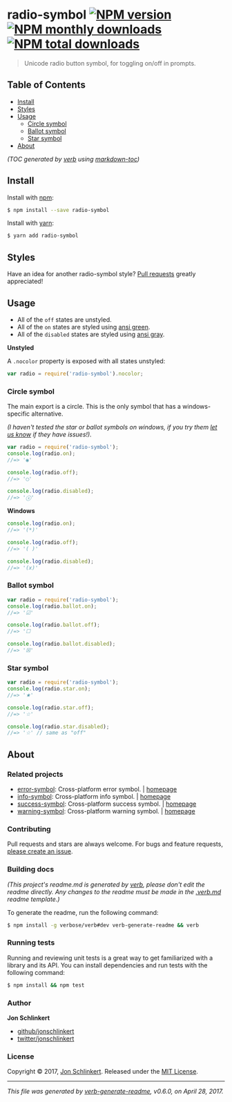 # radio-symbol [![NPM version](https://img.shields.io/npm/v/radio-symbol.svg?style=flat)](https://www.npmjs.com/package/radio-symbol) [![NPM monthly downloads](https://img.shields.io/npm/dm/radio-symbol.svg?style=flat)](https://npmjs.org/package/radio-symbol) [![NPM total downloads](https://img.shields.io/npm/dt/radio-symbol.svg?style=flat)](https://npmjs.org/package/radio-symbol)

> Unicode radio button symbol, for toggling on/off in prompts.

## Table of Contents

- [Install](#install)
- [Styles](#styles)
- [Usage](#usage)
  * [Circle symbol](#circle-symbol)
  * [Ballot symbol](#ballot-symbol)
  * [Star symbol](#star-symbol)
- [About](#about)

_(TOC generated by [verb](https://github.com/verbose/verb) using [markdown-toc](https://github.com/jonschlinkert/markdown-toc))_

## Install

Install with [npm](https://www.npmjs.com/):

```sh
$ npm install --save radio-symbol
```

Install with [yarn](https://yarnpkg.com):

```sh
$ yarn add radio-symbol
```

## Styles

Have an idea for another radio-symbol style? [Pull requests](../../issues) greatly appreciated!

## Usage

* All of the `off` states are unstyled.
* All of the `on` states are styled using [ansi green](https://github.com/jonschlinkert/ansi-green).
* All of the `disabled` states are styled using [ansi gray](ansi-gray).

**Unstyled**

A `.nocolor` property is exposed with all states unstyled:

```js
var radio = require('radio-symbol').nocolor;
```

### Circle symbol

The main export is a circle. This is the only symbol that has a windows-specific alternative.

_(I haven't tested the star or ballot symbols on windows, if you try them [let us know](../../issues/new) if they have issues!)._

```js
var radio = require('radio-symbol');
console.log(radio.on);
//=> '◉'

console.log(radio.off);
//=> '◯'

console.log(radio.disabled);
//=> 'ⓧ'
```

**Windows**

```js
console.log(radio.on);
//=> '(*)'

console.log(radio.off);
//=> '( )'

console.log(radio.disabled);
//=> '(x)'
```

### Ballot symbol

```js
var radio = require('radio-symbol');
console.log(radio.ballot.on);
//=> '☑'

console.log(radio.ballot.off);
//=> '☐

console.log(radio.ballot.disabled);
//=> '☒' 
```

### Star symbol

```js
var radio = require('radio-symbol');
console.log(radio.star.on);
//=> '★'

console.log(radio.star.off);
//=> '☆'

console.log(radio.star.disabled);
//=> '☆' // same as "off"
```

## About

### Related projects

* [error-symbol](https://www.npmjs.com/package/error-symbol): Cross-platform error symbol. | [homepage](https://github.com/jonschlinkert/error-symbol "Cross-platform error symbol.")
* [info-symbol](https://www.npmjs.com/package/info-symbol): Cross-platform info symbol. | [homepage](https://github.com/jonschlinkert/info-symbol "Cross-platform info symbol.")
* [success-symbol](https://www.npmjs.com/package/success-symbol): Cross-platform success symbol. | [homepage](https://github.com/jonschlinkert/success-symbol "Cross-platform success symbol.")
* [warning-symbol](https://www.npmjs.com/package/warning-symbol): Cross-platform warning symbol. | [homepage](https://github.com/jonschlinkert/warning-symbol "Cross-platform warning symbol.")

### Contributing

Pull requests and stars are always welcome. For bugs and feature requests, [please create an issue](../../issues/new).

### Building docs

_(This project's readme.md is generated by [verb](https://github.com/verbose/verb-generate-readme), please don't edit the readme directly. Any changes to the readme must be made in the [.verb.md](.verb.md) readme template.)_

To generate the readme, run the following command:

```sh
$ npm install -g verbose/verb#dev verb-generate-readme && verb
```

### Running tests

Running and reviewing unit tests is a great way to get familiarized with a library and its API. You can install dependencies and run tests with the following command:

```sh
$ npm install && npm test
```

### Author

**Jon Schlinkert**

* [github/jonschlinkert](https://github.com/jonschlinkert)
* [twitter/jonschlinkert](https://twitter.com/jonschlinkert)

### License

Copyright © 2017, [Jon Schlinkert](https://github.com/jonschlinkert).
Released under the [MIT License](LICENSE).

***

_This file was generated by [verb-generate-readme](https://github.com/verbose/verb-generate-readme), v0.6.0, on April 28, 2017._